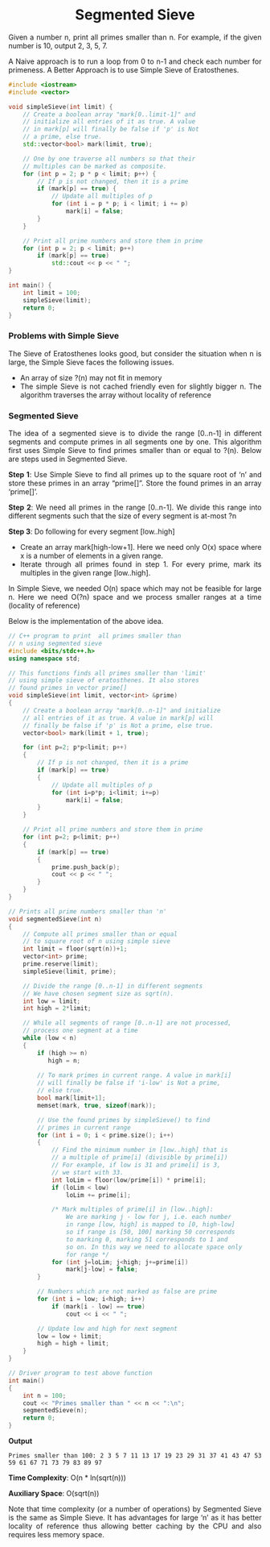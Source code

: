 <div align="justify">

# <div align="center">Segmented Sieve</div>

Given a number n, print all primes smaller than n. For example, if the given number is 10, output 2, 3, 5, 7.

A Naive approach is to run a loop from 0 to n-1 and check each number for primeness. A Better Approach is to use Simple Sieve of Eratosthenes.

```cpp
#include <iostream>
#include <vector>

void simpleSieve(int limit) {
    // Create a boolean array "mark[0..limit-1]" and
    // initialize all entries of it as true. A value
    // in mark[p] will finally be false if 'p' is Not
    // a prime, else true.
    std::vector<bool> mark(limit, true);

    // One by one traverse all numbers so that their
    // multiples can be marked as composite.
    for (int p = 2; p * p < limit; p++) {
        // If p is not changed, then it is a prime
        if (mark[p] == true) {
            // Update all multiples of p
            for (int i = p * p; i < limit; i += p)
                mark[i] = false;
        }
    }

    // Print all prime numbers and store them in prime
    for (int p = 2; p < limit; p++)
        if (mark[p] == true)
            std::cout << p << " ";
}

int main() {
    int limit = 100; 
    simpleSieve(limit);
    return 0;
}
```

### Problems with Simple Sieve

The Sieve of Eratosthenes looks good, but consider the situation when n is large, the Simple Sieve faces the following issues.

- An array of size ?(n) may not fit in memory
- The simple Sieve is not cached friendly even for slightly bigger n. The algorithm traverses the array without locality of reference

### Segmented Sieve

The idea of a segmented sieve is to divide the range [0..n-1] in different segments and compute primes in all segments one by one. This algorithm first uses Simple Sieve to find primes smaller than or equal to ?(n). Below are steps used in Segmented Sieve.

__Step 1__: Use Simple Sieve to find all primes up to the square root of ‘n’ and store these primes in an array “prime[]”. Store the found primes in an array ‘prime[]’.

__Step 2__: We need all primes in the range [0..n-1]. We divide this range into different segments such that the size of every segment is at-most ?n

__Step 3__: Do following for every segment [low..high]

- Create an array mark[high-low+1]. Here we need only O(x) space where x is a number of elements in a given range.
- Iterate through all primes found in step 1. For every prime, mark its multiples in the given range [low..high].

In Simple Sieve, we needed O(n) space which may not be feasible for large n. Here we need O(?n) space and we process smaller ranges at a time (locality of reference)

Below is the implementation of the above idea.

```cpp
// C++ program to print  all primes smaller than
// n using segmented sieve
#include <bits/stdc++.h>
using namespace std;

// This functions finds all primes smaller than 'limit'
// using simple sieve of eratosthenes. It also stores
// found primes in vector prime[]
void simpleSieve(int limit, vector<int> &prime)
{
    // Create a boolean array "mark[0..n-1]" and initialize
    // all entries of it as true. A value in mark[p] will
    // finally be false if 'p' is Not a prime, else true.
    vector<bool> mark(limit + 1, true);

    for (int p=2; p*p<limit; p++)
    {
        // If p is not changed, then it is a prime
        if (mark[p] == true)
        {
            // Update all multiples of p
            for (int i=p*p; i<limit; i+=p)
                mark[i] = false;
        }
    }

    // Print all prime numbers and store them in prime
    for (int p=2; p<limit; p++)
    {
        if (mark[p] == true)
        {
            prime.push_back(p);
            cout << p << " ";
        }
    }
}

// Prints all prime numbers smaller than 'n'
void segmentedSieve(int n)
{
    // Compute all primes smaller than or equal
    // to square root of n using simple sieve
    int limit = floor(sqrt(n))+1;
    vector<int> prime; 
    prime.reserve(limit);
    simpleSieve(limit, prime); 

    // Divide the range [0..n-1] in different segments
    // We have chosen segment size as sqrt(n).
    int low = limit;
    int high = 2*limit;

    // While all segments of range [0..n-1] are not processed,
    // process one segment at a time
    while (low < n)
    {
        if (high >= n) 
           high = n;
        
        // To mark primes in current range. A value in mark[i]
        // will finally be false if 'i-low' is Not a prime,
        // else true.
        bool mark[limit+1];
        memset(mark, true, sizeof(mark));

        // Use the found primes by simpleSieve() to find
        // primes in current range
        for (int i = 0; i < prime.size(); i++)
        {
            // Find the minimum number in [low..high] that is
            // a multiple of prime[i] (divisible by prime[i])
            // For example, if low is 31 and prime[i] is 3,
            // we start with 33.
            int loLim = floor(low/prime[i]) * prime[i];
            if (loLim < low)
                loLim += prime[i];

            /* Mark multiples of prime[i] in [low..high]:
                We are marking j - low for j, i.e. each number
                in range [low, high] is mapped to [0, high-low]
                so if range is [50, 100] marking 50 corresponds
                to marking 0, marking 51 corresponds to 1 and
                so on. In this way we need to allocate space only
                for range */
            for (int j=loLim; j<high; j+=prime[i])
                mark[j-low] = false;
        }

        // Numbers which are not marked as false are prime
        for (int i = low; i<high; i++)
            if (mark[i - low] == true)
                cout << i << " ";

        // Update low and high for next segment
        low = low + limit;
        high = high + limit;
    }
}

// Driver program to test above function
int main()
{
    int n = 100;
    cout << "Primes smaller than " << n << ":\n";
    segmentedSieve(n);
    return 0;
}
```

__Output__

```
Primes smaller than 100: 2 3 5 7 11 13 17 19 23 29 31 37 41 43 47 53 59 61 67 71 73 79 83 89 97
```

__Time Complexity__: O(n * ln(sqrt(n)))

__Auxiliary Space__: O(sqrt(n))

Note that time complexity (or a number of operations) by Segmented Sieve is the same as Simple Sieve. It has advantages for large ‘n’ as it has better locality of reference thus allowing better caching by the CPU and also requires less memory space.

</div>

